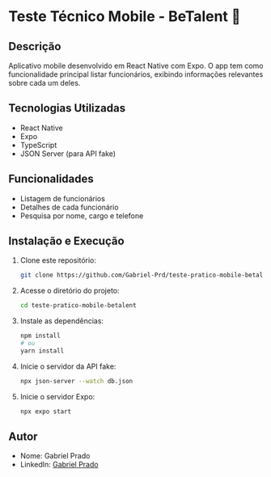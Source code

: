 # Teste Técnico Mobile - BeTalent 📱

## Descrição
Aplicativo mobile desenvolvido em React Native com Expo. O app tem como funcionalidade principal listar funcionários, exibindo informações relevantes sobre cada um deles.

## Tecnologias Utilizadas
- React Native
- Expo
- TypeScript
- JSON Server (para API fake)

## Funcionalidades
- Listagem de funcionários
- Detalhes de cada funcionário
- Pesquisa por nome, cargo e telefone

## Instalação e Execução

1. Clone este repositório:
   ```sh
   git clone https://github.com/Gabriel-Prd/teste-pratico-mobile-betalent.git
   ```

2. Acesse o diretório do projeto:
   ```sh
   cd teste-pratico-mobile-betalent
   ```

3. Instale as dependências:
   ```sh
   npm install
   # ou
   yarn install
   ```

4. Inicie o servidor da API fake:
   ```sh
   npx json-server --watch db.json
   ```

5. Inicie o servidor Expo:
   ```sh
   npx expo start
   ```

## Autor
- Nome: Gabriel Prado
- LinkedIn: [Gabriel Prado](https://www.linkedin.com/in/gabrielprd/)